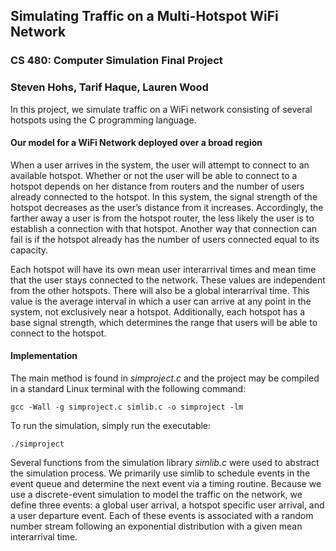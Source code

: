 ## Simulating Traffic on a Multi-Hotspot WiFi Network
### CS 480: Computer Simulation Final Project
### Steven Hohs, Tarif Haque, Lauren Wood

In this project, we simulate traffic on a WiFi network consisting of several hotspots using the C programming language. 

#### Our model for a WiFi Network deployed over a broad region
When a user arrives in the system, the user will attempt to connect to an available hotspot. Whether or not the user will be able to connect to a hotspot depends on her distance from routers and the number of users already connected to the hotspot. In this system, the signal strength of the hotspot decreases as the user’s distance from it increases. Accordingly, the farther away a user is from the hotspot router, the less likely the user is to establish a connection with that hotspot. Another way that connection can fail is if the hotspot already has the number of users connected equal to its capacity.

Each hotspot will have its own mean user interarrival times and mean time that the user stays connected to the network. These values are independent from the other hotspots. There will also be a global interarrival time. This value is the average interval in which a user can arrive at any point in the system, not exclusively near a hotspot. Additionally, each hotspot has a base signal strength, which determines the range that users will be able to connect to the hotspot.

#### Implementation
The main method is found in *simproject.c* and the project may be compiled in a standard Linux terminal with the following command:

    gcc -Wall -g simproject.c simlib.c -o simproject -lm

To run the simulation, simply run the executable:

    ./simproject

Several functions from the simulation library *simlib.c* were used to abstract the simulation process. We primarily use simlib to schedule events in the event queue and determine the next event via a timing routine. Because we use a discrete-event simulation to model the traffic on the network, we define three events: a global user arrival, a hotspot specific user arrival, and a user departure event. Each of these events is associated with a random number stream following an exponential distribution with a given mean interarrival time. 

